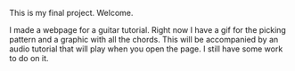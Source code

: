 This is my final project. Welcome.

I made a webpage for a guitar tutorial. Right now I have a gif for the picking pattern and a graphic with all the chords. This will be accompanied by an audio tutorial that will play when you open the page. I still have some work to do on it. 
